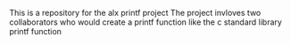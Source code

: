 This is a repository for the alx printf project
The project invloves two collaborators who would create a printf function like the c standard library printf function
